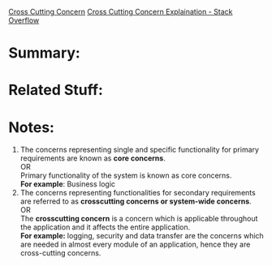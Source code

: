 [Cross Cutting Concern](https://en.wikipedia.org/wiki/Cross-cutting_concern)
[Cross Cutting Concern Explaination - Stack Overflow](https://stackoverflow.com/a/25779679)
# Summary:
# Related Stuff:
# Notes:
1.  The concerns representing single and specific functionality for primary requirements are known as **core concerns**.  
    OR  
    Primary functionality of the system is known as core concerns.  
    **For example**: Business logic
2.  The concerns representing functionalities for secondary requirements are referred to as **crosscutting concerns or system-wide concerns**.  
    OR  
    The **crosscutting concern** is a concern which is applicable throughout the application and it affects the entire application.  
    **For example:** logging, security and data transfer are the concerns which are needed in almost every module of an application, hence they are cross-cutting concerns.
